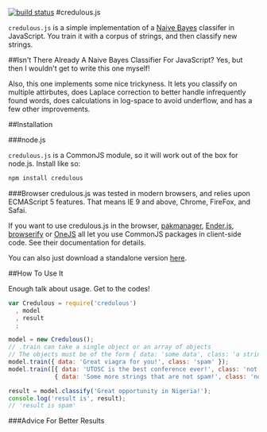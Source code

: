 [![build status](https://secure.travis-ci.org/jergason/credulous.png)](http://travis-ci.org/jergason/credulous)
#credulous.js

`credulous.js` is a simple implementation of a [Naive Bayes](http://en.wikipedia.org/wiki/Naive_Bayes_classifier)
classifer in JavaScript. You train it with a corpus of strings, and then classify
new strings.


##Isn't There Already A Naive Bayes Classifier For JavaScript?
Yes, but then I wouldn't get to write this one myself!

Also, this one implements some nice trickyness. It lets you classify on multiple
attirbutes, does Laplace correction to better handle infrequently found words, does
calculations in log-space to avoid underflow, and has a few other improvements.

##Installation

###node.js

`credulous.js` is a CommonJS module, so it will work out of the box for node.js. Install
like so:

```bash
npm install credulous
```

###Browser
credulous.js was tested in modern browsers, and relies upon ECMAScript 5 features. That means IE 9 and
above, Chrome, FireFox, and Safai.

If you want to use credulous.js in the browser, [pakmanager](https://github.com/coolaj86/pakmanager.git),
[Ender.js](http://ender.no.de), [browserify](https://github.com/substack/node-browserify) or
[OneJS](https://github.com/azer/onejs) all let you use CommonJS packages in client-side code. See their
documentation for details.

You can also just download a standalone version [here](#some_link_to_standalone_version).

##How To Use It

Enough talk about usage. Get to the codes!

```javascript
var Credulous = require('credulous')
  , model
  , result
  ;

model = new Credulous();
// .train can take a single object or an array of objects
// The objects must be of the form { data: 'some data', class: 'a string representing the class name' }
model.train({ data: 'Great viagra for you!', class: 'spam' });
model.train([{ data: 'UTOSC is the best conference ever!', class: 'not spam'},
             { data: 'Some more strings that are not spam!', class: 'not spam'}]);

result = model.classify('Great opportunity in Nigeria!');
console.log('result is', result);
// 'result is spam'

```

###Advice For Better Results


